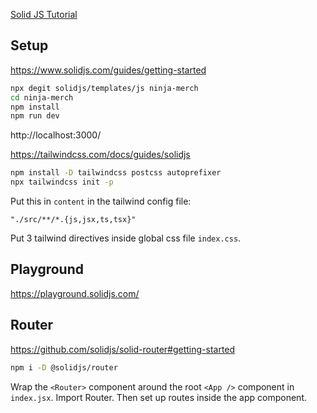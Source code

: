 [Solid JS Tutorial](https://www.youtube.com/watch?v=uPXn9S31o7Q&list=PL4cUxeGkcC9gU_GvFygZFu0aBysPilkbB&index=1)

## Setup

https://www.solidjs.com/guides/getting-started

```sh
npx degit solidjs/templates/js ninja-merch
cd ninja-merch
npm install
npm run dev
```

http://localhost:3000/

https://tailwindcss.com/docs/guides/solidjs

```sh
npm install -D tailwindcss postcss autoprefixer
npx tailwindcss init -p
```

Put this in `content` in the tailwind config file:

```
"./src/**/*.{js,jsx,ts,tsx}"
```

Put 3 tailwind directives inside global css file `index.css`.

## Playground

https://playground.solidjs.com/

## Router

https://github.com/solidjs/solid-router#getting-started

```sh
npm i -D @solidjs/router
```

Wrap the `<Router>` component around the root `<App />` component in `index.jsx`.  Import Router.  Then set up routes inside the app component.

<br>
